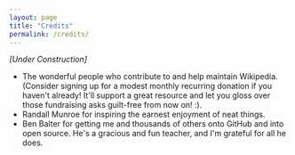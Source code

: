 ```yaml
---
layout: page
title: "Credits"
permalink: /credits/
---
```


_[Under Construction]_


* The wonderful people who contribute to and help maintain Wikipedia.  (Consider signing up for a modest monthly recurring donation if you haven't already!  It'll support a great resource and let you gloss over those fundraising asks guilt-free from now on!  :). 
* Randall Munroe for inspiring the earnest enjoyment of neat things.  
* Ben Balter for getting me and thousands of others onto GitHub and into open source.  He's a gracious and fun teacher, and I'm grateful for all he does.  
